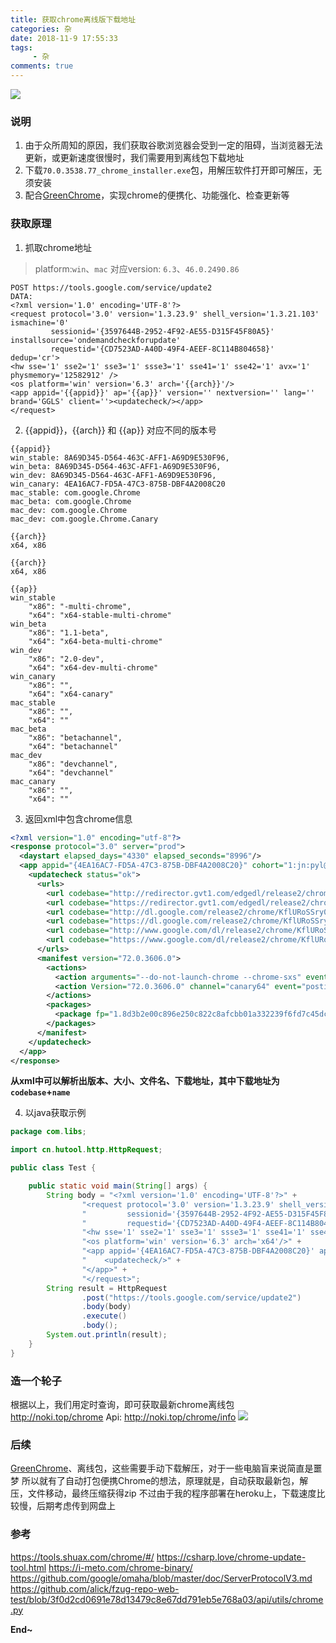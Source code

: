 ```yaml
---
title: 获取chrome离线版下载地址
categories: 杂
date: 2018-11-9 17:55:33
tags: 
     - 杂
comments: true
---
```

![](https://cdn.jsdelivr.net/gh/libsgh/blog/themes/material-x/source/img/article/6b162853ly1fx1yr4czpfj20go098t8o.jpg)
<!-- more -->

### 说明

1. 由于众所周知的原因，我们获取谷歌浏览器会受到一定的阻碍，当浏览器无法更新，或更新速度很慢时，我们需要用到离线包下载地址
2. 下载<code>70.0.3538.77_chrome_installer.exe</code>包，用解压软件打开即可解压，无须安装
3. 配合[GreenChrome](https://shuax.com/portfolio/greenchrome/)，实现chrome的便携化、功能强化、检查更新等

### 获取原理

1. 抓取chrome地址

>platform:<code>win</code>、<code>mac</code> 对应version: <code>6.3</code>、<code>46.0.2490.86</code>

```
POST https://tools.google.com/service/update2
DATA:
<?xml version='1.0' encoding='UTF-8'?>
<request protocol='3.0' version='1.3.23.9' shell_version='1.3.21.103' ismachine='0'
         sessionid='{3597644B-2952-4F92-AE55-D315F45F80A5}' installsource='ondemandcheckforupdate'
         requestid='{CD7523AD-A40D-49F4-AEEF-8C114B804658}' dedup='cr'>
<hw sse='1' sse2='1' sse3='1' ssse3='1' sse41='1' sse42='1' avx='1' physmemory='12582912' />
<os platform='win' version='6.3' arch='{{arch}}'/>
<app appid='{{appid}}' ap='{{ap}}' version='' nextversion='' lang='' brand='GGLS' client=''><updatecheck/></app>
</request>
```

2. {{appid}}，{{arch}} 和 {{ap}} 对应不同的版本号

```
{{appid}}
win_stable: 8A69D345-D564-463C-AFF1-A69D9E530F96,
win_beta: 8A69D345-D564-463C-AFF1-A69D9E530F96,
win_dev: 8A69D345-D564-463C-AFF1-A69D9E530F96,
win_canary: 4EA16AC7-FD5A-47C3-875B-DBF4A2008C20
mac_stable: com.google.Chrome
mac_beta: com.google.Chrome
mac_dev: com.google.Chrome
mac_dev: com.google.Chrome.Canary
```

```
{{arch}}
x64, x86
```

```
{{arch}}
x64, x86
```

```
{{ap}}
win_stable
    "x86": "-multi-chrome",
    "x64": "x64-stable-multi-chrome"
win_beta
    "x86": "1.1-beta",
    "x64": "x64-beta-multi-chrome"
win_dev
    "x86": "2.0-dev",
    "x64": "x64-dev-multi-chrome"
win_canary
    "x86": "",
    "x64": "x64-canary"
mac_stable
    "x86": "",
    "x64": ""
mac_beta
    "x86": "betachannel",
    "x64": "betachannel"
mac_dev
    "x86": "devchannel",
    "x64": "devchannel"
mac_canary
    "x86": "",
    "x64": ""
```

3. 返回xml中包含chrome信息

```xml
<?xml version="1.0" encoding="utf-8"?>
<response protocol="3.0" server="prod">
  <daystart elapsed_days="4330" elapsed_seconds="8996"/>
  <app appid="{4EA16AC7-FD5A-47C3-875B-DBF4A2008C20}" cohort="1:jn:pyl@0.05" cohortname="Clang-64" status="ok">
    <updatecheck status="ok">
      <urls>
        <url codebase="http://redirector.gvt1.com/edgedl/release2/chrome/KflURoSSry0_72.0.3606.0/"/>
        <url codebase="https://redirector.gvt1.com/edgedl/release2/chrome/KflURoSSry0_72.0.3606.0/"/>
        <url codebase="http://dl.google.com/release2/chrome/KflURoSSry0_72.0.3606.0/"/>
        <url codebase="https://dl.google.com/release2/chrome/KflURoSSry0_72.0.3606.0/"/>
        <url codebase="http://www.google.com/dl/release2/chrome/KflURoSSry0_72.0.3606.0/"/>
        <url codebase="https://www.google.com/dl/release2/chrome/KflURoSSry0_72.0.3606.0/"/>
      </urls>
      <manifest version="72.0.3606.0">
        <actions>
          <action arguments="--do-not-launch-chrome --chrome-sxs" event="install" run="72.0.3606.0_chrome_installer.exe"/>
          <action Version="72.0.3606.0" channel="canary64" event="postinstall" onsuccess="exitsilentlyonlaunchcmd"/>
        </actions>
        <packages>
          <package fp="1.8d3b2e00c896e250c822c8afcbb01a332239f6fd7c45dcda164dbc51e67db846" hash="/BLhz88jvTqeiaGavzEOchqxi2s=" hash_sha256="8d3b2e00c896e250c822c8afcbb01a332239f6fd7c45dcda164dbc51e67db846" name="72.0.3606.0_chrome_installer.exe" required="true" size="54769768"/>
        </packages>
      </manifest>
    </updatecheck>
  </app>
</response>
```

**从xml中可以解析出版本、大小、文件名、下载地址，其中下载地址为<code>codebase</code>+<code>name</code>**

4. 以java获取示例

```java
package com.libs;

import cn.hutool.http.HttpRequest;

public class Test {

	public static void main(String[] args) {
		String body = "<?xml version='1.0' encoding='UTF-8'?>" + 
				"<request protocol='3.0' version='1.3.23.9' shell_version='1.3.21.103' ismachine='0'" + 
				"         sessionid='{3597644B-2952-4F92-AE55-D315F45F80A5}' installsource='ondemandcheckforupdate'" + 
				"         requestid='{CD7523AD-A40D-49F4-AEEF-8C114B804658}' dedup='cr'>" + 
				"<hw sse='1' sse2='1' sse3='1' ssse3='1' sse41='1' sse42='1' avx='1' physmemory='12582912' />" + 
				"<os platform='win' version='6.3' arch='x64'/>" + 
				"<app appid='{4EA16AC7-FD5A-47C3-875B-DBF4A2008C20}' ap='x64-canary' version='' nextversion='' lang='' brand='GGLS' client=''>" + 
				"    <updatecheck/>" + 
				"</app>" + 
				"</request>";
		String result = HttpRequest
				.post("https://tools.google.com/service/update2")
				.body(body)
				.execute()
				.body();
		System.out.println(result);
	}
}
```

### 造一个轮子

根据以上，我们用定时查询，即可获取最新chrome离线包
http://noki.top/chrome
Api: http://noki.top/chrome/info
![](https://cdn.jsdelivr.net/gh/libsgh/blog/themes/material-x/source/img/article/6b162853ly1fx1zxrcsvmj20y80l4mzr.jpg)

### 后续
[GreenChrome](https://shuax.com/portfolio/greenchrome/)、离线包，这些需要手动下载解压，对于一些电脑盲来说简直是噩梦
所以就有了自动打包便携Chrome的想法，原理就是，自动获取最新包，解压，文件移动，最终压缩获得zip
不过由于我的程序部署在heroku上，下载速度比较慢，后期考虑传到网盘上

### 参考

https://tools.shuax.com/chrome/#/
https://csharp.love/chrome-update-tool.html
https://i-meto.com/chrome-binary/
https://github.com/google/omaha/blob/master/doc/ServerProtocolV3.md
https://github.com/alick/fzug-repo-web-test/blob/3f0d2cd0691e78d13479c8e67dd791eb5e768a03/api/utils/chrome.py

**End~**
